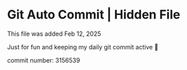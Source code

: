 # Git Auto Commit | Hidden File

This file was added Feb 12, 2025

Just for fun and keeping my daily git commit active 🤪

commit number: 3156539

